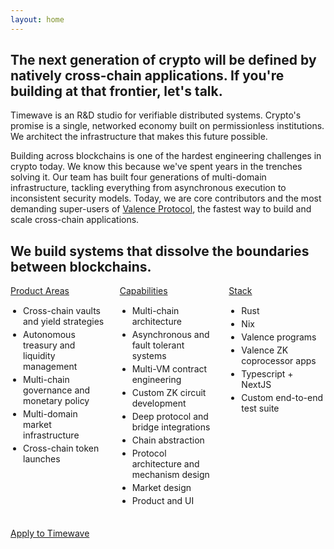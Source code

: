 ```yaml
---
layout: home
---
```

## The next generation of crypto will be defined by natively cross-chain applications. If you're building at that frontier, let's talk.

Timewave is an R&D studio for verifiable distributed systems. Crypto's promise is a single, networked economy built on permissionless institutions. We architect the infrastructure that makes this future possible.

Building across blockchains is one of the hardest engineering challenges in crypto today. We know this because we've spent years in the trenches solving it. Our team has built four generations of multi-domain infrastructure, tackling everything from asynchronous execution to inconsistent security models. Today, we are core contributors and the most demanding super-users of [Valence Protocol](https://www.valence.zone/), the fastest way to build and scale cross-chain applications. 


## We build systems that dissolve the boundaries between blockchains.

<style>
.responsive-grid {
  display: grid;
  grid-template-columns: repeat(3, 1fr);
  gap: 20px;
  background-color: transparent;
}

.responsive-grid > div {
  background-color: transparent;
}

.responsive-grid h3 {
  margin-top: 0;
  margin-bottom: 15px;
  font-size: 1em;
  font-weight: normal;
  text-decoration: underline;
}

.responsive-grid ul {
  margin: 0;
  padding-left: 20px;
}

.responsive-grid li {
  margin-bottom: 4px;
}

@media (max-width: 768px) {
  .responsive-grid {
    grid-template-columns: 1fr;
    gap: 30px;
  }
}
</style>

<div class="responsive-grid">
  <div>
    <h3>Product Areas</h3>
    <ul>
      <li>Cross-chain vaults and yield strategies</li>
      <li>Autonomous treasury and liquidity management</li>
      <li>Multi-chain governance and monetary policy</li>
      <li>Multi-domain market infrastructure</li>
      <li>Cross-chain token launches</li>
    </ul>
  </div>
  
  <div>
    <h3>Capabilities</h3>
    <ul>
      <li>Multi-chain architecture</li>
      <li>Asynchronous and fault tolerant systems</li>
      <li>Multi-VM contract engineering</li>
      <li>Custom ZK circuit development</li>
      <li>Deep protocol and bridge integrations</li>
      <li>Chain abstraction</li>
      <li>Protocol architecture and mechanism design</li>
      <li>Market design</li>
      <li>Product and UI</li>
    </ul>
  </div>
  
  <div>
    <h3>Stack</h3>
    <ul>
      <li>Rust</li>
      <li>Nix</li>
      <li>Valence programs</li>
      <li>Valence ZK coprocessor apps</li>
      <li>Typescript + NextJS</li>
      <li>Custom end-to-end test suite</li>
    </ul>
  </div>
</div>

<br/>[Apply to Timewave](https://protective-bearberry-a26.notion.site/Timewave-Open-Positions-3231bdf2f49741829de6ccfd851fe951)
